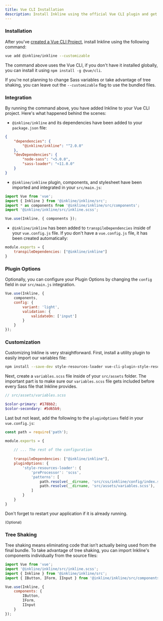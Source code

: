 ```yaml
---
title: Vue CLI Installation
description: Install Inkline using the official Vue CLI plugin and get Inkline automatically set up for you. 
---
```

### Installation
After you've [created a Vue CLI Project](https://cli.vuejs.org/guide/creating-a-project.html), install Inkline using the following command: 

~~~bash
vue add @inkline/inkline --customizable
~~~

The command above uses the Vue CLI, if you don't have it installed globally, you can install it using `npm install -g @vue/cli`.

If you're not planning to change Sass variables or take advantage of tree shaking, you can leave out the `--customizable` flag to use the bundled files. 

### Integration
By running the command above, you have added Inkline to your Vue CLI project. Here's what happened behind the scenes:

- `@inkline/inkline` and its dependencies have been added to your `package.json` file:

~~~json
{
    "dependencies": {
        "@inkline/inkline": "^2.0.0"
    },
    "devDependencies": {
        "node-sass": "<5.0.0",
        "sass-loader": "<11.0.0"
    }
}
~~~

- `@inkline/inkline` plugin, components, and stylesheet have been imported and integrated in your `src/main.js`:

~~~js
import Vue from 'vue';
import { Inkline } from '@inkline/inkline/src';
import * as components from '@inkline/inkline/src/components';
import '@inkline/inkline/src/inkline.scss';

Vue.use(Inkline, { components });
~~~

- `@inkline/inkline` has been added to `transpileDependencies` inside of your `vue.config.js` file. If you don't have a `vue.config.js` file, it has been created automatically:

~~~js
module.exports = {
    transpileDependencies: ["@inkline/inkline"]
}
~~~

### Plugin Options
Optionally, you can configure your <nuxt-link :to="{ name: 'docs-introduction-plugin-options' }">Plugin Options</nuxt-link> by changing the `config` field in our `src/main.js` integration.

~~~js
Vue.use(Inkline, {
    components,
    config: {
        variant: 'light',
        validation: {
            validateOn: ['input']      
        }
    }
});
~~~

### Customization

Customizing Inkline is very straightforward. First, install a utility plugin to easily import our variables file:

~~~bash
npm install --save-dev style-resources-loader vue-cli-plugin-style-resources-loader
~~~

Next, create a `variables.scss` file inside of your `src/assets` folder. The important part is to make sure our `variables.scss` file gets included before every Sass file that Inkline provides.

~~~scss
// src/assets/variables.scss

$color-primary: #178bb2;
$color-secondary: #5d65b9;
~~~

Last but not least, add the following to the `pluginOptions` field in your `vue.config.js`:

~~~js
const path = require('path');

module.exports = {
  
    // ... The rest of the configuration 
  
    transpileDependencies: ["@inkline/inkline"],
    pluginOptions: {
        'style-resources-loader': {
            'preProcessor': 'scss',
            'patterns': [
                path.resolve(__dirname, 'src/css/inkline/config/index.scss'),
                path.resolve(__dirname, 'src/assets/variables.scss'),
            ]
        }
    }
}
~~~

Don't forget to restart your application if it is already running.

<small class="_float-left _text-muted">(Optional)</small>
### Tree Shaking 

Tree shaking means eliminating code that isn’t actually being used from the final bundle. To take advantage of tree shaking, you can import Inkline's components individually from the source files:

~~~js
import Vue from 'vue';
import '@inkline/inkline/src/inkline.scss';
import { Inkline } from '@inkline/inkline/src';
import { IButton, IForm, IInput } from '@inkline/inkline/src/components';

Vue.use(Inkline, {
    components: {
        IButton,
        IForm,
        IInput
    }
});
~~~
